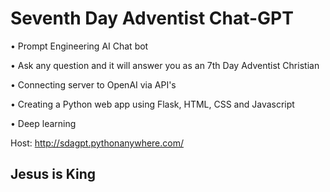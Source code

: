 # Seventh Day Adventist Chat-GPT

• Prompt Engineering AI Chat bot

• Ask any question and it will answer you as an 7th Day Adventist Christian

• Connecting server to OpenAI via API's

• Creating a Python web app using Flask, HTML, CSS and Javascript

• Deep learning

Host: http://sdagpt.pythonanywhere.com/

## Jesus is King
